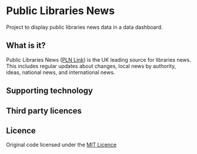 # Public Libraries News

Project to display public libraries news data in a data dashboard.

## What is it?

Public Libraries News ([PLN Link](http://www.publiclibrariesnews.com)) is the UK leading source for libraries news.  This includes regular updates about changes, local news by authority, ideas, national news, and international news.

## Supporting technology


## Third party licences


## Licence

Original code licensed under the [MIT Licence](LICENCE.txt)